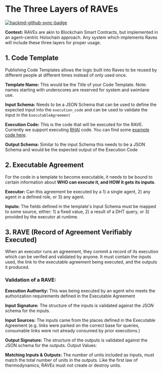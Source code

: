 # The Three Layers of RAVEs

[![hackmd-github-sync-badge](https://hackmd.io/UValSJqhRA-7PQStI3_Nvg/badge)](https://hackmd.io/UValSJqhRA-7PQStI3_Nvg)


**Context:** RAVEs are akin to Blockchain Smart Contracts, but implemented in an agent-centric Holochain approach. Any system which implements Raves will include these three layers for proper usage. 

## 1. Code Template
Publishing Code Templates allows the logic built into Raves to be reused by different people at different times instead of only used once. 

**Template Name:** This would be the Title of your Code Template. Note: names starting with underscores are reserved for system and swimlane use.

**Input Schema:** Needs to be a JSON Schema that can be used to define the expected input into the `execution_code` and can be used to validate the input in the `ExecutableAgreement`

**Execution Code:** This is the code that will be executed for the RAVE. Currently we support executing [RHAI](https://rhai.rs) code. You can find some [example code here](https://github.com/unytco/hfvz/tree/develop/docs/rave_templates).

**Output Schema:** Similar to the input Schema this needs to be a JSON Schema and would be the expected output of the Execution Code

## 2. Executable Agreement
For the code in a template to become executable, it needs to be bound to certain information about **WHO can execute it, and HOW it gets its inputs**. 

**Executor:** Can this agreement be executed by a 1) a single agent, 2) any agent in a defined role, or 3) any agent.

**Inputs:** The fields defined in the template's Input Schema must be mapped to some source, either: 1) a fixed value, 2) a result of a DHT query, or 3) provided by the executor at runtime. 

## 3. RAVE (Record of Agreement Verifiably Executed)
When an executor runs an agreement, they commit a record of its execution which can be verifed and validated by anyone. It must contain the inputs used, the link to the executable agreement being executed, and the outputs it produced.

### Validation of a RAVE:
**Execution Authority:** This was being executed by an agent who meets the authorization requirements defined in the Executable Agreement

**Input Signature:** The structure of the inputs is validated against the JSON schema for the inputs.

**Input Sources:** The inputs came from the places defined in the Executable Agreement (e.g. links were parked on the correct base for queries, consumable links were not already consumed by prior executions.)

**Output Signature:** The structure of the outputs is validated against the JSON schema for the outputs.
Output Values: 

**Matching Inputs & Outputs:** The number of units included as inputs, must match the total number of units in the outputs. Like the first law of thermodynamics, RAVEs must not create or destroy units.





